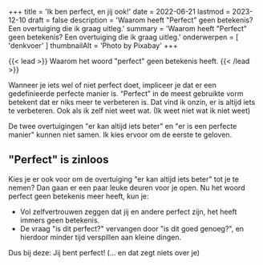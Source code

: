 +++
title = 'Ik ben perfect, en jij ook!'
date = 2022-06-21
lastmod = 2023-12-10
draft = false
description = 'Waarom heeft "Perfect" geen betekenis? Een overtuiging die ik graag uitleg.'
summary = 'Waarom heeft "Perfect" geen betekenis? Een overtuiging die ik graag uitleg.'
onderwerpen = [
    'denkvoer'
]
thumbnailAlt = 'Photo by Pixabay'
+++

{{< lead >}}
Waarom het woord "perfect" geen betekenis heeft.
{{< /lead >}}

Wanneer je iets wel of niet perfect doet, impliceer je dat er een gedefinieerde perfecte manier is. “Perfect” in de meest gebruikte vorm betekent dat er niks meer te verbeteren is. Dat vind ik onzin, er is altijd iets te verbeteren. Ook als ik zelf niet weet wat. (Ik weet niet wat ik niet weet)

De twee overtuigingen "er kan altijd iets beter" en "er is een perfecte manier" kunnen niet samen. Ik kies ervoor om de eerste te geloven.

## "Perfect" is zinloos

Kies je er ook voor om de overtuiging "er kan altijd iets beter" tot je te nemen? Dan gaan er een paar leuke deuren voor je open. Nu het woord perfect geen betekenis meer heeft, kun je:

- Vol zelfvertrouwen zeggen dat jij en andere perfect zijn, het heeft immers geen betekenis.
- De vraag "is dit perfect?" vervangen door "is dit goed genoeg?", en hierdoor minder tijd verspillen aan kleine dingen.

Dus bij deze: Jij bent perfect! (... en dat zegt niets over je)